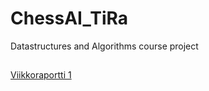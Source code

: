 # ChessAI_TiRa
Datastructures and Algorithms course project

## 

[Viikkoraportti 1](https://github.com/antlammi/ChessAI_TiRa/blob/master/dokumentaatio/Viikkoraportti_1.md)
